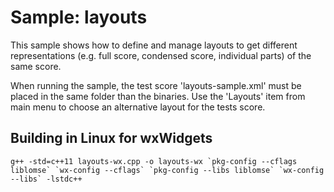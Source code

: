 # Sample: layouts

This sample shows how to define and manage layouts to get different representations (e.g. full score, condensed score, individual parts) of the same score. 

When running the sample, the test score 'layouts-sample.xml' must be placed in the same folder than the binaries. Use the 'Layouts' item from main menu to choose an alternative layout for the tests score.


## Building in Linux for wxWidgets

```
g++ -std=c++11 layouts-wx.cpp -o layouts-wx `pkg-config --cflags liblomse` `wx-config --cflags` `pkg-config --libs liblomse` `wx-config --libs` -lstdc++
```


